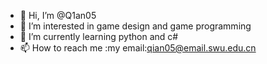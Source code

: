 - 👋 Hi, I’m @Q1an05
- 👀 I’m interested in game design and game programming
- 🌱 I’m currently learning python and c#
- 📫 How to reach me :my email:qian05@email.swu.edu.cn

<!---
Q1an05/Q1an05 is a ✨ special ✨ repository because its `README.md` (this file) appears on your GitHub profile.
You can click the Preview link to take a look at your changes.
--->
